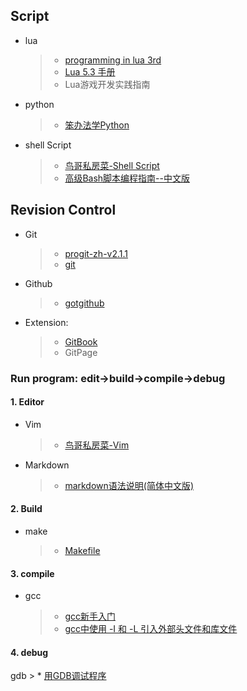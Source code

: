 ## Script
* lua
	> * [programming in lua 3rd](https://www.lua.org/pil/contents.html)
	> * [Lua 5.3 手册](http://cloudwu.github.io/lua53doc/manual.html)
	> * Lua游戏开发实践指南  

* python
	> * [笨办法学Python](https://flyouting.gitbooks.io/learn-python-the-hard-way-cn/content/)  

* shell Script
	> * [鸟哥私房菜-Shell Script](http://linux.vbird.org/linux_basic/0340bashshell-scripts.php)  
	> * [高级Bash脚本编程指南--中文版](https://www.gitbook.com/book/imcmy/advanced-bash-scripting-guide-in-chinese/details)

## Revision Control 
* Git
	> * [progit-zh-v2.1.1](https://www.gitbook.com/book/bingohuang/progit2/details)
	> * [git](http://www.worldhello.net/gotgit/)  

* Github
	> * [gotgithub](http://www.worldhello.net/gotgithub/)  

* Extension: 
	> * [GitBook](https://wastemobile.gitbooks.io/gitbook-chinese/content/format/markdown.html)
	> * GitPage

### Run program: edit->build->compile->debug
#### 1. Editor
* Vim
	> * [鸟哥私房菜-Vim](http://linux.vbird.org/linux_basic/0310vi.php)  

* Markdown  
	> * [markdown语法说明(简体中文版)](http://wowubuntu.com/markdown/#philosophy)

#### 2. Build
* make
	> * [Makefile](http://wiki.ubuntu.org.cn/%E8%B7%9F%E6%88%91%E4%B8%80%E8%B5%B7%E5%86%99Makefile)

#### 3. compile
* gcc
	> * [gcc新手入门](http://wiki.ubuntu.org.cn/Gcchowto)
	> * [gcc中使用 -I 和 -L 引入外部头文件和库文件](http://blog.csdn.net/zklth/article/details/5974371)

#### 4. debug
gdb
	> * [用GDB调试程序](http://wiki.ubuntu.org.cn/%E7%94%A8GDB%E8%B0%83%E8%AF%95%E7%A8%8B%E5%BA%8F)